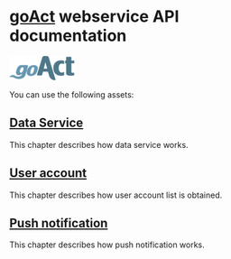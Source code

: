 # [goAct](http://www.goact.co) webservice API documentation
 

![goAct logo](docs/images/goact_logo.png)
  
You can use the following assets:

## [Data Service](docs/01.DataService.md)

This chapter describes how data service works.

## [User account](docs/02.UserAccount.md)

This chapter describes how user account list is obtained.

## [Push notification](docs/03.PushNotifications.md)

This chapter describes how push notification works.
 
 